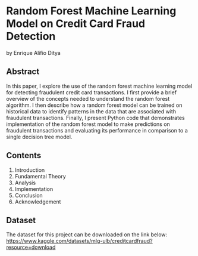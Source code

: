 # Random Forest Machine Learning Model on Credit Card Fraud Detection
by Enrique Alifio Ditya

## Abstract
In this paper, I explore the use of the random forest 
machine learning model for detecting fraudulent credit card 
transactions. I first provide a brief overview of the concepts needed 
to understand the random forest algorithm. I then describe how a 
random forest model can be trained on historical data to identify 
patterns in the data that are associated with fraudulent transactions. 
Finally, I present Python code that demonstrates implementation of 
the random forest model to make predictions on fraudulent 
transactions and evaluating its performance in comparison to a 
single decision tree model.

## Contents
1. Introduction
2. Fundamental Theory
3. Analysis
4. Implementation
5. Conclusion
6. Acknowledgement

## Dataset
The dataset for this project can be downloaded on the link below:
https://www.kaggle.com/datasets/mlg-ulb/creditcardfraud?resource=download
